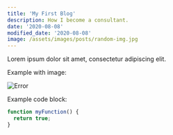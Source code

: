 ```yaml
---
title: 'My First Blog'
description: How I become a consultant.
date: '2020-08-08'
modified_date: '2020-08-08'
image: /assets/images/posts/random-img.jpg
---
```


Lorem ipsum dolor sit amet, consectetur adipiscing elit.

Example with image:

![Error](@@baseUrl@@/assets/images/posts/error.png)

Example code block:

```js
function myFunction() {
  return true;
}
```
